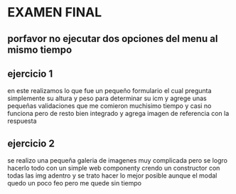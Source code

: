 # EXAMEN FINAL

## porfavor no ejecutar dos opciones del menu al mismo tiempo

## ejercicio 1

en este realizamos lo que fue un pequeño formulario el cual pregunta simplemente su altura y peso para determinar su icm  y agrege unas pequeñas validaciones que me comieron muchisimo tiempo y casi no funciona pero de resto bien integrado y agrega imagen de referencia con la respuesta
## ejercicio 2

se realizo una pequeña galeria de imagenes muy complicada pero se logro hacerlo todo con un simple web componenty crendo un constructor con todas las img adentro y se trato hacer lo mejor posible aunque el modal quedo un poco feo pero me quede sin tiempo